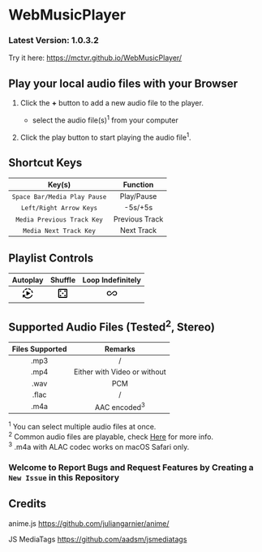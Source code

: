 # WebMusicPlayer

### Latest Version: 1.0.3.2

Try it here: <a src="<https://mctvr.github.io/WebMusicPlayer/>">https://mctvr.github.io/WebMusicPlayer/</a>

## Play your local audio files with your Browser

1. Click the **+** button to add a new audio file to the player.
    - select the audio file(s)<sup>1</sup> from your computer

2. Click the play button to start playing the audio file<sup>1</sup>.

## Shortcut Keys
|Key(s)|Function|
|:-:|:-:|
|`Space Bar/Media Play Pause`|Play/Pause|
|`Left/Right Arrow Keys`|-5s/+5s|
|`Media Previous Track Key`|Previous Track|
|`Media Next Track Key`|Next Track|

## Playlist Controls

|Autoplay|Shuffle|Loop Indefinitely|
|:-:|:-:|:-:|
|<img src="readme_assets/autoplay.webp"/>|<img src="readme_assets/shuffle.webp"/>|<img src="readme_assets/infinite.webp"/>|

## Supported Audio Files (Tested<sup>2</sup>, Stereo)

|Files Supported|Remarks|
|:-:|:-:|
|.mp3|/|
|.mp4|Either with Video or without|
|.wav|PCM|
|.flac|/|
|.m4a|AAC encoded<sup>3</sup>|

<sup>1</sup> You can select multiple audio files at once.<br>
<sup>2</sup> Common audio files are playable, check <a href="https://developer.mozilla.org/en-US/docs/Web/Guide/Audio_and_video_delivery/Cross-browser_audio_basics#audio_codec_support">Here</a> for more info.<br>
<sup>3</sup> .m4a with ALAC codec works on macOS Safari only.

### Welcome to Report Bugs and Request Features by Creating a `New Issue` in this Repository

## Credits

anime.js <a href="<https://github.com/juliangarnier/anime/>">https://github.com/juliangarnier/anime/</a>

JS MediaTags <a href="<https://github.com/aadsm/jsmediatags>">https://github.com/aadsm/jsmediatags</a>
